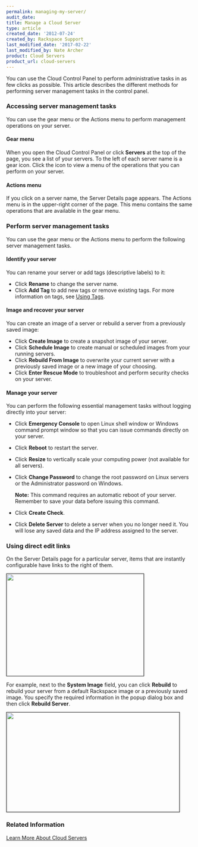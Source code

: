 ```yaml
---
permalink: managing-my-server/
audit_date:
title: Manage a Cloud Server
type: article
created_date: '2012-07-24'
created_by: Rackspace Support
last_modified_date: '2017-02-22'
last_modified_by: Nate Archer
product: Cloud Servers
product_url: cloud-servers
---
```


You can use the Cloud Control Panel to perform administrative tasks in as few clicks as possible. This article describes the different methods for performing server management tasks in the control panel.

### Accessing server management tasks

You can use the gear menu or the Actions menu to perform management operations on your server.

#### Gear menu

When you open the Cloud Control Panel or click **Servers** at the top of the page, you see a list of your servers. To the left of each server name is a gear icon. Click the icon to view a menu of the operations that you can perform on your server.

#### Actions menu

If you click on a server name, the Server Details page appears. The Actions menu is in the upper-right corner of the page. This menu contains the same operations that are available in the gear menu.

### Perform server management tasks

You can use the gear menu or the Actions menu to perform the following server management tasks.

#### Identify your server

You can rename your server or add tags (descriptive labels) to it:

- Click **Rename** to change the server name.
- Click **Add Tag** to add new tags or remove existing tags.  For more information on tags, see [Using Tags](/how-to/using-cloud-servers-tags).

#### Image and recover your server

You can create an image of a server or rebuild a server from a previously saved image:

- Click **Create Image** to create a snapshot image of your server.
- Click **Schedule Image** to create manual or scheduled images from your running servers.
- Click **Rebuild From Image** to overwrite your current server with a previously saved
  image or a new image of your choosing.
- Click **Enter Rescue Mode** to troubleshoot and perform security checks on your server.

#### Manage your server

You can perform the following essential management tasks without logging directly into your server:

- Click **Emergency Console** to open Linux shell window or Windows command prompt window
  so that you can issue commands directly on your server.
- Click **Reboot** to restart the server.
- Click **Resize** to vertically scale your computing power (not available for all servers).
- Click **Change Password** to change the root password on Linux servers or the Administrator password on Windows.

    **Note:** This command requires an automatic reboot of your server. Remember to save your data before issuing this command.

- Click **Create Check**.

- Click **Delete Server** to delete a server when you no longer need it. You will lose any saved data and the IP address assigned to the server.

### Using direct edit links

On the Server Details page for a particular server, items that are instantly configurable have links to the right of them.

<img src="{% asset_path cloud-servers/managing-my-server/1512NewImage-1.png %}" width="369" height="275" alt="" border="1"  />

For example, next to the **System Image** field, you can click **Rebuild** to rebuild your server from a default Rackspace image or a previously saved image. You specify the required information in the popup dialog box and then click **Rebuild Server**.

<img src="{% asset_path cloud-servers/managing-my-server/1512NewImage-2.png %}" width="465" height="268" alt="" border="1"  />

### Related Information

[Learn More About Cloud Servers](/how-to/learn-more-about-cloud-servers)

